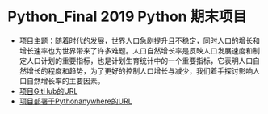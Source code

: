 # Python_Final 2019 Python 期末项目 
- 项目主题：随着时代的发展，世界人口急剧提升且不稳定，同时人口的增长和增长速率也为世界带来了许多难题。人口自然增长率是反映人口发展速度和制定人口计划的重要指标，也是计划生育统计中的一个重要指标，它表明人口自然增长的程度和趋势，为了更好的控制人口增长与减少，我们着手探讨影响人口自然增长率的主要因素。
- [项目GitHub的URL](https://github.com/Carrin328/Python_Final)
- [项目部署于Pythonanywhere的URL](http://huangjiahui.pythonanywhere.com/subpage)

